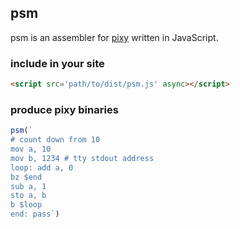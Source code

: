 ## psm
psm is an assembler for [pixy](https://circuitverse.org/27264/projects/pixy-indev) written in JavaScript.

### include in your site

```html
<script src='path/to/dist/psm.js' async></script>
```

### produce pixy binaries

```js
psm(`
# count down from 10
mov a, 10
mov b, 1234 # tty stdout address
loop: add a, 0
bz $end
sub a, 1
sto a, b
b $loop
end: pass`)
```
